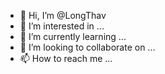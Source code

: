 - 👋 Hi, I’m @LongThav
- 👀 I’m interested in ...
- 🌱 I’m currently learning ...
- 💞️ I’m looking to collaborate on ...
- 📫 How to reach me ...

<!---
LongThav/LongThav is a ✨ special ✨ repository because its `README.md` (this file) appears on your GitHub profile.
You can click the Preview link to take a look at your changes.
--->
